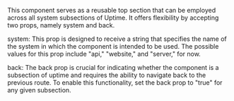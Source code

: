 This component serves as a reusable top section that can be employed across all system subsections of Uptime. It offers flexibility by accepting two props, namely system and back.

system: This prop is designed to receive a string that specifies the name of the system in which the component is intended to be used. The possible values for this prop include "api," "website," and "server," for now.

back: The back prop is crucial for indicating whether the component is a subsection of uptime and requires the ability to navigate back to the previous route. To enable this functionality, set the back prop to "true" for any given subsection.

